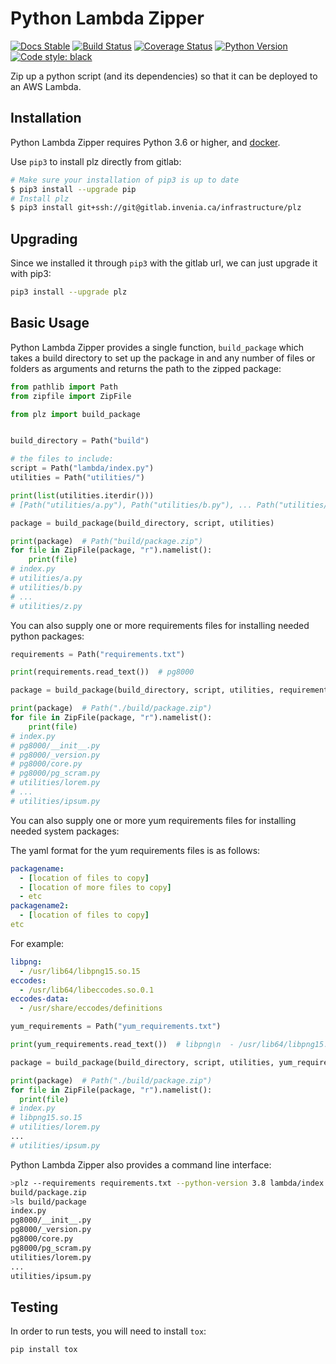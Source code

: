 # Python Lambda Zipper

[![Docs Stable](https://img.shields.io/badge/docs-stable-blue.svg)](https://infrastructure.pages.invenia.ca/plz/docs/)
[![Build Status](https://gitlab.invenia.ca/infrastructure/plz/badges/master/build.svg)](https://gitlab.invenia.ca/infrastructure/plz/commits/master)
[![Coverage Status](https://gitlab.invenia.ca/infrastructure/plz/badges/master/coverage.svg)](https://infrastructure.pages.invenia.ca/plz/coverage/)
[![Python Version](https://img.shields.io/badge/python-3.6%20%7C%203.7-blue.svg)](https://www.python.org/)
[![Code style: black](https://img.shields.io/badge/code%20style-black-000000.svg)](https://github.com/ambv/black)

Zip up a python script (and its dependencies) so that it can be deployed to an AWS Lambda.

## Installation

Python Lambda Zipper requires Python 3.6 or higher, and [docker](https://gitlab.invenia.ca/invenia/wiki/blob/master/setup/docker.md).

Use `pip3` to install plz directly from gitlab:

```sh
# Make sure your installation of pip3 is up to date
$ pip3 install --upgrade pip
# Install plz
$ pip3 install git+ssh://git@gitlab.invenia.ca/infrastructure/plz
```

## Upgrading

Since we installed it through `pip3` with the gitlab url, we can just upgrade it with pip3:

```sh
pip3 install --upgrade plz
```

## Basic Usage

Python Lambda Zipper provides a single function, `build_package` which takes  a build directory to set up the package in and any number of files or folders as arguments and returns the path to the zipped package:


```python
from pathlib import Path
from zipfile import ZipFile

from plz import build_package


build_directory = Path("build")

# the files to include:
script = Path("lambda/index.py")
utilities = Path("utilities/")

print(list(utilities.iterdir()))
# [Path("utilities/a.py"), Path("utilities/b.py"), ... Path("utilities/z.py")]

package = build_package(build_directory, script, utilities)

print(package)  # Path("build/package.zip")
for file in ZipFile(package, "r").namelist():
    print(file)
# index.py
# utilities/a.py
# utilities/b.py
# ...
# utilities/z.py
```

You can also supply one or more requirements files for installing needed python packages:

```python
requirements = Path("requirements.txt")

print(requirements.read_text())  # pg8000

package = build_package(build_directory, script, utilities, requirements=requirements)

print(package)  # Path("./build/package.zip")
for file in ZipFile(package, "r").namelist():
    print(file)
# index.py
# pg8000/__init__.py
# pg8000/_version.py
# pg8000/core.py
# pg8000/pg_scram.py
# utilities/lorem.py
# ...
# utilities/ipsum.py
```

You can also supply one or more yum requirements files for installing needed system packages:

The yaml format for the yum requirements files is as follows:
```yaml
packagename:
  - [location of files to copy]
  - [location of more files to copy]
  - etc
packagename2:
  - [location of files to copy]
etc
```

For example:
```yaml
libpng:
  - /usr/lib64/libpng15.so.15
eccodes:
  - /usr/lib64/libeccodes.so.0.1
eccodes-data:
  - /usr/share/eccodes/definitions
```

```python
yum_requirements = Path("yum_requirements.txt")

print(yum_requirements.read_text())  # libpng\n  - /usr/lib64/libpng15.so.15

package = build_package(build_directory, script, utilities, yum_requirements=yum_requirements)

print(package)  # Path("./build/package.zip")
for file in ZipFile(package, "r").namelist():
  print(file)
# index.py
# libpng15.so.15
# utilities/lorem.py
...
# utilities/ipsum.py
```

Python Lambda Zipper also provides a command line interface:

```sh
>plz --requirements requirements.txt --python-version 3.8 lambda/index.py utilities
build/package.zip
>ls build/package
index.py
pg8000/__init__.py
pg8000/_version.py
pg8000/core.py
pg8000/pg_scram.py
utilities/lorem.py
...
utilities/ipsum.py
```

## Testing

In order to run tests, you will need to install `tox`:

```sh
pip install tox
```

